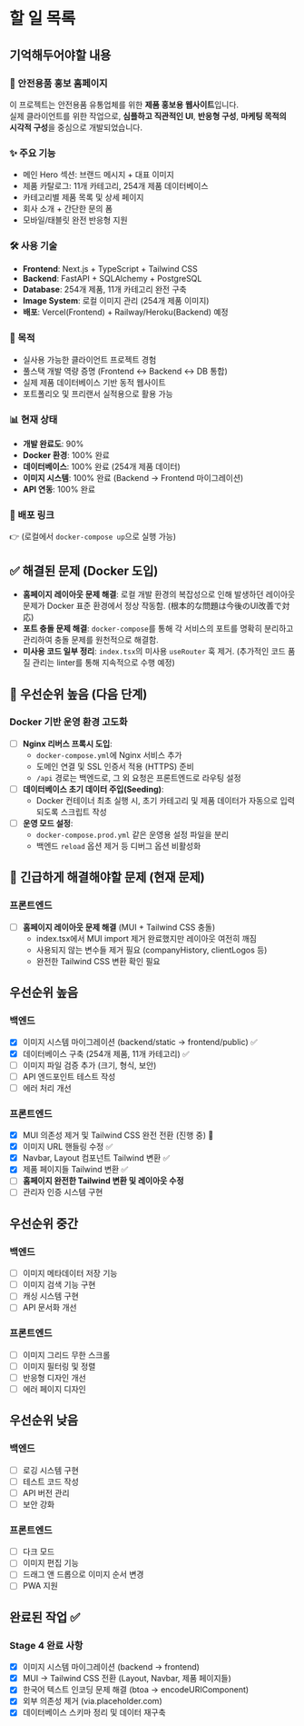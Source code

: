# 할 일 목록

## 기억해두어야할 내용
### 🦺 안전용품 홍보 홈페이지

이 프로젝트는 안전용품 유통업체를 위한 **제품 홍보용 웹사이트**입니다.  
실제 클라이언트를 위한 작업으로, **심플하고 직관적인 UI**, **반응형 구성**, **마케팅 목적의 시각적 구성**을 중심으로 개발되었습니다.

### ✨ 주요 기능
- 메인 Hero 섹션: 브랜드 메시지 + 대표 이미지
- 제품 카탈로그: 11개 카테고리, 254개 제품 데이터베이스
- 카테고리별 제품 목록 및 상세 페이지
- 회사 소개 + 간단한 문의 폼
- 모바일/태블릿 완전 반응형 지원

### 🛠 사용 기술
- **Frontend**: Next.js + TypeScript + Tailwind CSS
- **Backend**: FastAPI + SQLAlchemy + PostgreSQL
- **Database**: 254개 제품, 11개 카테고리 완전 구축
- **Image System**: 로컬 이미지 관리 (254개 제품 이미지)
- **배포**: Vercel(Frontend) + Railway/Heroku(Backend) 예정

### 🎯 목적
- 실사용 가능한 클라이언트 프로젝트 경험
- 풀스택 개발 역량 증명 (Frontend ↔ Backend ↔ DB 통합)
- 실제 제품 데이터베이스 기반 동적 웹사이트
- 포트폴리오 및 프리랜서 실적용으로 활용 가능

### 📊 현재 상태
- **개발 완료도**: 90%
- **Docker 환경**: 100% 완료
- **데이터베이스**: 100% 완료 (254개 제품 데이터)
- **이미지 시스템**: 100% 완료 (Backend → Frontend 마이그레이션)
- **API 연동**: 100% 완료

### 🎯 배포 링크
👉 (로컬에서 `docker-compose up`으로 실행 가능)

## ✅ 해결된 문제 (Docker 도입)

- **홈페이지 레이아웃 문제 해결**: 로컬 개발 환경의 복잡성으로 인해 발생하던 레이아웃 문제가 Docker 표준 환경에서 정상 작동함. (根本的な問題は今後のUI改善で対応)
- **포트 충돌 문제 해결**: `docker-compose`를 통해 각 서비스의 포트를 명확히 분리하고 관리하여 충돌 문제를 원천적으로 해결함.
- **미사용 코드 일부 정리**: `index.tsx`의 미사용 `useRouter` 훅 제거. (추가적인 코드 품질 관리는 linter를 통해 지속적으로 수행 예정)

## 🚀 우선순위 높음 (다음 단계)

### Docker 기반 운영 환경 고도화
- [ ] **Nginx 리버스 프록시 도입**:
  - `docker-compose.yml`에 Nginx 서비스 추가
  - 도메인 연결 및 SSL 인증서 적용 (HTTPS) 준비
  - `/api` 경로는 백엔드로, 그 외 요청은 프론트엔드로 라우팅 설정
- [ ] **데이터베이스 초기 데이터 주입(Seeding)**:
  - Docker 컨테이너 최초 실행 시, 초기 카테고리 및 제품 데이터가 자동으로 입력되도록 스크립트 작성
- [ ] **운영 모드 설정**:
  - `docker-compose.prod.yml` 같은 운영용 설정 파일을 분리
  - 백엔드 `reload` 옵션 제거 등 디버그 옵션 비활성화

## 🚨 긴급하게 해결해야할 문제 (현재 문제)

### 프론트엔드
- [ ] **홈페이지 레이아웃 문제 해결** (MUI + Tailwind CSS 충돌)
  - index.tsx에서 MUI import 제거 완료했지만 레이아웃 여전히 깨짐
  - 사용되지 않는 변수들 제거 필요 (companyHistory, clientLogos 등)
  - 완전한 Tailwind CSS 변환 확인 필요

## 우선순위 높음

### 백엔드
- [x] 이미지 시스템 마이그레이션 (backend/static → frontend/public) ✅
- [x] 데이터베이스 구축 (254개 제품, 11개 카테고리) ✅
- [ ] 이미지 파일 검증 추가 (크기, 형식, 보안)
- [ ] API 엔드포인트 테스트 작성
- [ ] 에러 처리 개선

### 프론트엔드
- [x] MUI 의존성 제거 및 Tailwind CSS 완전 전환 (진행 중) 🔄
- [x] 이미지 URL 핸들링 수정 ✅
- [x] Navbar, Layout 컴포넌트 Tailwind 변환 ✅
- [x] 제품 페이지들 Tailwind 변환 ✅
- [ ] **홈페이지 완전한 Tailwind 변환 및 레이아웃 수정**
- [ ] 관리자 인증 시스템 구현

## 우선순위 중간

### 백엔드
- [ ] 이미지 메타데이터 저장 기능
- [ ] 이미지 검색 기능 구현
- [ ] 캐싱 시스템 구현
- [ ] API 문서화 개선

### 프론트엔드
- [ ] 이미지 그리드 무한 스크롤
- [ ] 이미지 필터링 및 정렬
- [ ] 반응형 디자인 개선
- [ ] 에러 페이지 디자인

## 우선순위 낮음

### 백엔드
- [ ] 로깅 시스템 구현
- [ ] 테스트 코드 작성
- [ ] API 버전 관리
- [ ] 보안 강화

### 프론트엔드
- [ ] 다크 모드
- [ ] 이미지 편집 기능
- [ ] 드래그 앤 드롭으로 이미지 순서 변경
- [ ] PWA 지원

## 완료된 작업 ✅

### Stage 4 완료 사항
- [x] 이미지 시스템 마이그레이션 (backend → frontend)
- [x] MUI → Tailwind CSS 전환 (Layout, Navbar, 제품 페이지들)
- [x] 한국어 텍스트 인코딩 문제 해결 (btoa → encodeURIComponent)
- [x] 외부 의존성 제거 (via.placeholder.com)
- [x] 데이터베이스 스키마 정리 및 데이터 재구축 